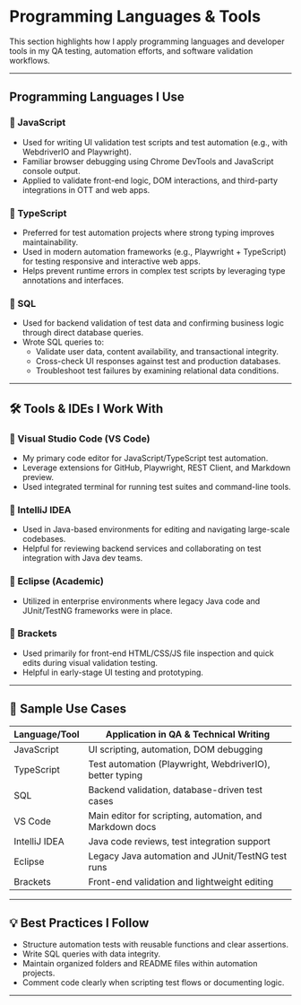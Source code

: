 # Programming Languages & Tools

This section highlights how I apply programming languages and developer tools in my QA testing, automation efforts, and software validation workflows.

---

## Programming Languages I Use

### 🔹 JavaScript
- Used for writing UI validation test scripts and test automation (e.g., with WebdriverIO and Playwright).
- Familiar browser debugging using Chrome DevTools and JavaScript console output.
- Applied to validate front-end logic, DOM interactions, and third-party integrations in OTT and web apps.

### 🔹 TypeScript
- Preferred for test automation projects where strong typing improves maintainability.
- Used in modern automation frameworks (e.g., Playwright + TypeScript) for testing responsive and interactive web apps.
- Helps prevent runtime errors in complex test scripts by leveraging type annotations and interfaces.

### 🔹 SQL
- Used for backend validation of test data and confirming business logic through direct database queries.
- Wrote SQL queries to:
  - Validate user data, content availability, and transactional integrity.
  - Cross-check UI responses against test and production databases.
  - Troubleshoot test failures by examining relational data conditions.

---

## 🛠️ Tools & IDEs I Work With

### 🔹 Visual Studio Code (VS Code)
- My primary code editor for JavaScript/TypeScript test automation.
- Leverage extensions for GitHub, Playwright, REST Client, and Markdown preview.
- Used integrated terminal for running test suites and command-line tools.

### 🔹 IntelliJ IDEA
- Used in Java-based environments for editing and navigating large-scale codebases.
- Helpful for reviewing backend services and collaborating on test integration with Java dev teams.

### 🔹 Eclipse (Academic)
- Utilized in enterprise environments where legacy Java code and JUnit/TestNG frameworks were in place.

### 🔹 Brackets
- Used primarily for front-end HTML/CSS/JS file inspection and quick edits during visual validation testing.
- Helpful in early-stage UI testing and prototyping.

---

## 🔄 Sample Use Cases

| Language/Tool       | Application in QA & Technical Writing                     |
|---------------------|-----------------------------------------------------------|
| JavaScript          | UI scripting, automation, DOM debugging                   |
| TypeScript          | Test automation (Playwright, WebdriverIO), better typing  |
| SQL                 | Backend validation, database-driven test cases            |
| VS Code             | Main editor for scripting, automation, and Markdown docs  |
| IntelliJ IDEA       | Java code reviews, test integration support               |
| Eclipse             | Legacy Java automation and JUnit/TestNG test runs         |
| Brackets            | Front-end validation and lightweight editing              |

---

## 💡 Best Practices I Follow

- Structure automation tests with reusable functions and clear assertions.
- Write SQL queries with data integrity.
- Maintain organized folders and README files within automation projects.
- Comment code clearly when scripting test flows or documenting logic.

---
